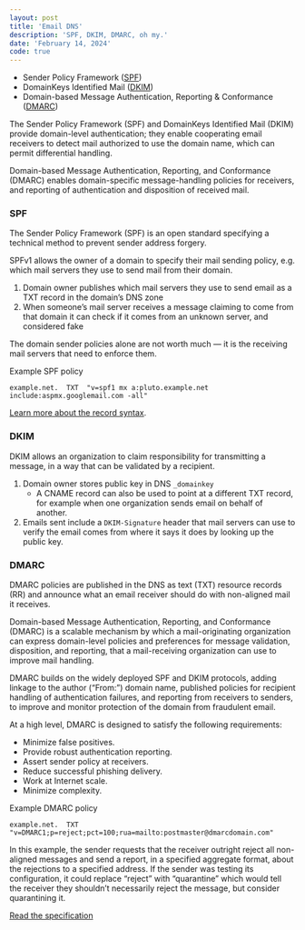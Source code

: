 ```yaml
---
layout: post
title: 'Email DNS'
description: 'SPF, DKIM, DMARC, oh my.'
date: 'February 14, 2024'
code: true
---
```


- Sender Policy Framework ([SPF](http://www.open-spf.org/Introduction/))
- DomainKeys Identified Mail ([DKIM](https://www.dkim.org/))
- Domain-based Message Authentication, Reporting & Conformance ([DMARC](https://dmarc.org/))

The Sender Policy Framework (SPF) and DomainKeys Identified Mail (DKIM) provide domain-level authentication; they enable cooperating email receivers to detect mail authorized to use the domain name, which can permit differential handling.

Domain-based Message Authentication, Reporting, and Conformance (DMARC) enables domain-specific message-handling policies for receivers, and reporting of authentication and disposition of received mail.

### SPF

The Sender Policy Framework (SPF) is an open standard specifying a technical method to prevent sender address forgery.

SPFv1 allows the owner of a domain to specify their mail sending policy, e.g. which mail servers they use to send mail from their domain.

1. Domain owner publishes which mail servers they use to send email as a TXT record in the domain’s DNS zone
2. When someone’s mail server receives a message claiming to come from that domain it can check if it comes from an unknown server, and considered fake

The domain sender policies alone are not worth much — it is the receiving mail servers that need to enforce them.

Example SPF policy

```
example.net.  TXT  "v=spf1 mx a:pluto.example.net include:aspmx.googlemail.com -all"
```

[Learn more about the record syntax](http://www.open-spf.org/SPF_Record_Syntax/).

### DKIM

DKIM allows an organization to claim responsibility for transmitting a message, in a way that can be validated by a recipient.

1. Domain owner stores public key in DNS `_domainkey`
    - A CNAME record can also be used to point at a different TXT record, for example when one organization sends email on behalf of another.
2. Emails sent include a `DKIM-Signature` header that mail servers can use to verify the email comes from where it says it does by looking up the public key.

### DMARC

DMARC policies are published in the DNS as text (TXT) resource records (RR) and announce what an email receiver should do with non-aligned mail it receives.

Domain-based Message Authentication, Reporting, and Conformance (DMARC) is a scalable mechanism by which a mail-originating organization can express domain-level policies and preferences for message validation, disposition, and reporting, that a mail-receiving organization can use to improve mail handling.

DMARC builds on the widely deployed SPF and DKIM protocols, adding linkage to the author (“From:”) domain name, published policies for recipient handling of authentication failures, and reporting from receivers to senders, to improve and monitor protection of the domain from fraudulent email.

At a high level, DMARC is designed to satisfy the following requirements:
- Minimize false positives.
- Provide robust authentication reporting.
- Assert sender policy at receivers.
- Reduce successful phishing delivery.
- Work at Internet scale.
- Minimize complexity.

Example DMARC policy

```
example.net.  TXT  "v=DMARC1;p=reject;pct=100;rua=mailto:postmaster@dmarcdomain.com"
```

In this example, the sender requests that the receiver outright reject all non-aligned messages and send a report, in a specified aggregate format, about the rejections to a specified address. If the sender was testing its configuration, it could replace “reject” with “quarantine” which would tell the receiver they shouldn’t necessarily reject the message, but consider quarantining it.

[Read the specification](https://dmarc.org/resources/specification/)
